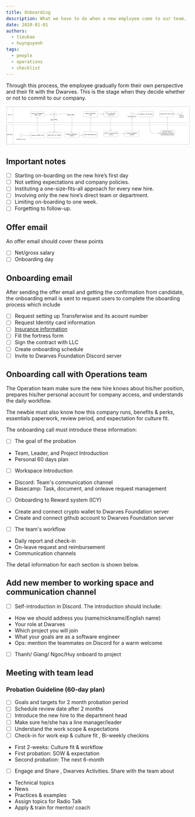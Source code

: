 ```yaml
---
title: Onboarding
description: What we have to do when a new employee come to our team.
date: 2020-01-01
authors:
  - tieubao
  - huynguyenh
tags:
  - people
  - operations
  - checklist
---
```


Through this process, the employee gradually form their own perspective and their fit with the Dwarves. This is the stage when they decide whether or not to commit to our company.

![](assets/onboarding-checklist_onboard.webp)

## Important notes

- [ ] Starting on-boarding on the new hire’s first day
- [ ] Not setting expectations and company policies.
- [ ] Instituting a one-size-fits-all approach for every new hire.
- [ ] Involving only the new hire’s direct team or department.
- [ ] Limiting on-boarding to one week.
- [ ] Forgetting to follow-up.

## Offer email

An offer email should cover these points

- [ ] Net/gross salary
- [ ] Onboarding day

## Onboarding email

After sending the offer email and getting the confirmation from candidate, the onboarding email is sent to request users to complete the oboarding process which include

- [ ] Request setting up Transferwise and its acount number
- [ ] Request Identity card information
- [ ] [Insurance information](https://www.notion.so/IT-Security-Measures-Document-3eb7f8ee49b841038523304164291184?pvs=21)
- [ ] Fill the fortress form
- [ ] Sign the contract with LLC
- [ ] Create onboarding schedule
- [ ] Invite to Dwarves Foundation Discord server

## Onboarding call with Operations team

The Operation team make sure the new hire knows about his/her position, prepares his/her personal account for company access, and understands the daily workflow.

The newbie must also know how this company runs, benefits & perks, essentials paperwork, review period, and expectation for culture fit.

The onboarding call must introduce these information:

- [ ] The goal of the probation

- Team, Leader, and Project Introduction
- Personal 60 days plan

- [ ] Workspace Introduction

- Discord: Team's communication channel
- Basecamp: Task, document, and onleave request management

- [ ] Onboarding to Reward system (ICY)

- Create and connect crypto wallet to Dwarves Foundation server
- Create and connect github account to Dwarves Foundation server

- [ ] The team's workflow

- Daily report and check-in
- On-leave request and reimbursement
- Communication channels

The detail information for each section is shown below.

## Add new member to working space and communication channel

- [ ] Self-introduction in Discord. The introduction should include:

- How we should address you (name/nickname/English name)
- Your role at Dwarves
- Which project you will join
- What your goals are as a software engineer
- Ops: mention the teammates on Discord for a warm welcome

- [ ] Thanh/ Giang/ Ngoc/Huy onboard to project

## Meeting with team lead

### Probation Guideline (60-day plan)

- [ ] Goals and targets for 2 month probation period
- [ ] Schedule review date after 2 months
- [ ] Introduce the new hire to the department head
- [ ] Make sure he/she has a line manager/leader
- [ ] Understand the work scope & expectations
- [ ] Check-in for work exp & culture fit , Bi-weekly checkins

- First 2-weeks: Culture fit & workflow
- First probation: SOW & expectation
- Second probation: The next 6-month

- [ ] Engage and Share , Dwarves Activities. Share with the team about

- Technical topics
- News
- Practices & examples
- Assign topics for Radio Talk
- Apply & train for mentor/ coach
